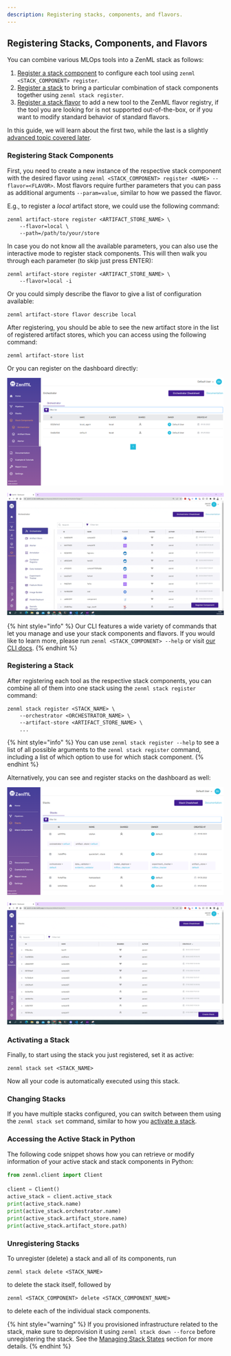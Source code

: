 ```yaml
---
description: Registering stacks, components, and flavors.
---
```


## Registering Stacks, Components, and Flavors

You can combine various MLOps tools into a ZenML stack as follows:

1. [Register a stack component](#registering-stack-components) to configure each tool
using `zenml <STACK_COMPONENT> register`.
2. [Register a stack](#registering-a-stack) to bring a particular combination of stack components 
together using `zenml stack register`.
3. [Register a stack flavor](../../../book/platform-guide/set-up-your-mlops-platform/custom-flavors.md) to add a
new tool to the ZenML flavor registry, if the tool you are looking for is not supported out-of-the-box,
or if you want to modify standard behavior of standard flavors.

In this guide, we will learn about the first two, while the last is a slightly
[advanced topic covered later](../../../book/platform-guide/set-up-your-mlops-platform/custom-flavors.md).

### Registering Stack Components

First, you need to create a new instance of the respective stack component
with the desired flavor using `zenml <STACK_COMPONENT> register <NAME> --flavor=<FLAVOR>`. 
Most flavors require further parameters that you can pass as additional
arguments `--param=value`, similar to how we passed the flavor.

E.g., to register a *local* artifact store, we could use the following command:

```shell
zenml artifact-store register <ARTIFACT_STORE_NAME> \
    --flavor=local \
    --path=/path/to/your/store
```

In case you do not know all the available parameters, you can also use the 
interactive mode to register stack components. This will then walk you through 
each parameter (to skip just press ENTER):

```shell
zenml artifact-store register <ARTIFACT_STORE_NAME> \
    --flavor=local -i
```

Or you could simply describe the flavor to give a list of configuration available:

```shell
zenml artifact-store flavor describe local
```

After registering, you should be able to see the new artifact store in the
list of registered artifact stores, which you can access using the following command:

```shell
zenml artifact-store list
```

Or you can register on the dashboard directly:

![Orchestrator list](../../../book/assets/starter_guide/stacks/01_orchestrator_list.png)

![Registering stack components](../../../book/assets/starter_guide/stacks/03_register_stack_component.gif)

{% hint style="info" %}
Our CLI features a wide variety of commands that let you manage and use your
stack components and flavors. If you would like to learn more, please run
`zenml <STACK_COMPONENT> --help` or visit [our CLI docs](https://apidocs.zenml.io/latest/cli/).
{% endhint %}

### Registering a Stack

After registering each tool as the respective stack components, you can combine
all of them into one stack using the `zenml stack register` command:

```shell
zenml stack register <STACK_NAME> \
    --orchestrator <ORCHESTRATOR_NAME> \
    --artifact-store <ARTIFACT_STORE_NAME> \
    ...
```

{% hint style="info" %}
You can use `zenml stack register --help` to see a list of all possible 
arguments to the `zenml stack register` command, including a list of which 
option to use for which stack component.
{% endhint %}

Alternatively, you can see and register stacks on the dashboard as well:

![Stack list](../../../book/assets/starter_guide/stacks/02_stack_list.png)

![Registering stack](../../../book/assets/starter_guide/stacks/04_register_stack.gif)

### Activating a Stack

Finally, to start using the stack you just registered, set it as active:

```shell
zenml stack set <STACK_NAME>
```
Now all your code is automatically executed using this stack.

### Changing Stacks

If you have multiple stacks configured, you can switch between them using the
`zenml stack set` command, similar to how you [activate a stack](#activating-a-stack).

### Accessing the Active Stack in Python

The following code snippet shows how you can retrieve or modify information
of your active stack and stack components in Python:

```python
from zenml.client import Client

client = Client()
active_stack = client.active_stack
print(active_stack.name)
print(active_stack.orchestrator.name)
print(active_stack.artifact_store.name)
print(active_stack.artifact_store.path)
```

### Unregistering Stacks

To unregister (delete) a stack and all of its components, run

```shell
zenml stack delete <STACK_NAME>
```

to delete the stack itself, followed by

```shell
zenml <STACK_COMPONENT> delete <STACK_COMPONENT_NAME>
```

to delete each of the individual stack components.

{% hint style="warning" %}
If you provisioned infrastructure related to the stack, make sure to
deprovision it using `zenml stack down --force` before unregistering the stack.
See the [Managing Stack States](../../advanced-guide/stacks/stack-state-management.md) section for more details.
{% endhint %}